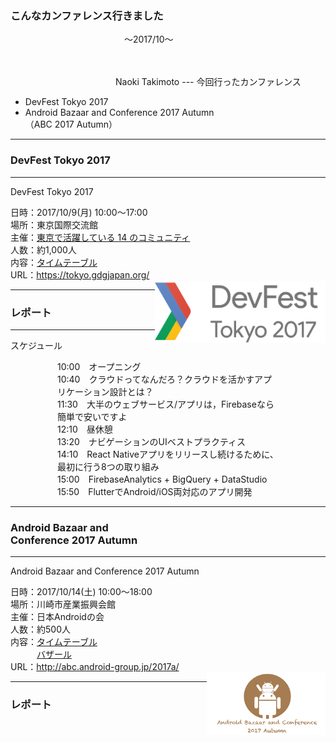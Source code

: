 ### こんなカンファレンス行きました
　　　　　　　　　　　　　〜2017/10〜
<br>

<br>
<br>
　　　　　　　　　　　　Naoki Takimoto
---
今回行ったカンファレンス
<br>

* DevFest Tokyo 2017
* Android Bazaar and Conference 2017 Autumn<br>（ABC 2017 Autumn）

---
### DevFest Tokyo 2017

---
DevFest Tokyo 2017
<br>

<span>日時：2017/10/9(月) 10:00〜17:00</span><br>
<span>場所：東京国際交流館</span><br>
<span>主催：[東京で活躍している 14 のコミュニティ](https://tokyo.gdgjapan.org/team)</span><br>
<span>人数：約1,000人</span><br>
<span>内容：[タイムテーブル](https://tokyo.gdgjapan.org/schedule/day1)</span><br>
<span>URL：https://tokyo.gdgjapan.org/</span><br>
<img src="assets/logo_devfest2017.png" style="float: right;" height="100px" />

---
### レポート

---
スケジュール
<br>

<div style="padding-right: 75px; padding-left: 75px;">
<span>10:00　オープニング</span><br>
<span>10:40　クラウドってなんだろ？クラウドを活かすアプリケーション設計とは？</span><br>
<span>11:30　大半のウェブサービス/アプリは，Firebaseなら簡単で安いですよ</span><br>
<span>12:10　昼休憩</span><br>
<span>13:20　ナビゲーションのUIベストプラクティス</span><br>
<span>14:10　React Nativeアプリをリリースし続けるために、最初に行う8つの取り組み</span><br>
<span>15:00　FirebaseAnalytics + BigQuery + DataStudio</span><br>
<span>15:50　FlutterでAndroid/iOS両対応のアプリ開発</span>
</div>

---
### Android Bazaar and <br>Conference 2017 Autumn

---
Android Bazaar and Conference 2017 Autumn
<br>

<span>日時：2017/10/14(土) 10:00〜18:00</span><br>
<span>場所：川崎市産業振興会館</span><br>
<span>主催：日本Androidの会</span><br>
<span>人数：約500人</span><br>
<span>内容：[タイムテーブル](http://abc.android-group.jp/2017a/timetables/)</span><br>
<span>　　　[バザール](http://abc.android-group.jp/2017a/bazaar/)</span><br>
<span>URL：http://abc.android-group.jp/2017a/</span><br>
<img src="assets/logo_abc2017a.png" style="float: right;" height="100px" />

---
### レポート


